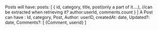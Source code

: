 Posts will have: posts: [
{
id, category, title, post(only a part of it....), //can be extracted when retrieving it?
author:userId, comments.count
}
]
A Post can have :
Id,
category,
Post,
Author: userID,
createdAt: date,
Updated?: date,
Comments?: [
{Comment, userid}
]
